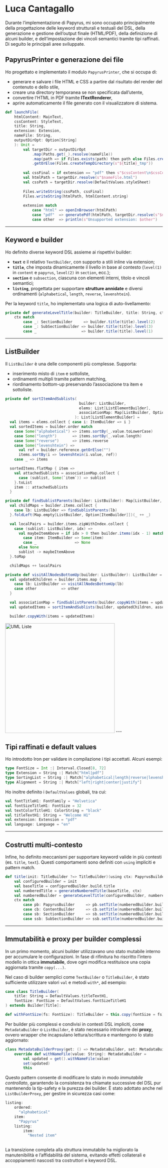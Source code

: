 # Luca Cantagallo

Durante l’implementazione di Papyrus, mi sono occupato principalmente della progettazione delle keyword strutturali e testuali del DSL, della generazione e gestione dell’output finale (HTML/PDF), della definizione di alcuni builder, e dell’impostazione dei vincoli semantici tramite tipi raffinati. Di seguito le principali aree sviluppate.

## PapyrusPrinter e generazione dei file

Ho progettato e implementato il modulo `PapyrusPrinter`, che si occupa di:

- generare e salvare i file HTML e CSS a partire dal risultato del render del contenuto e dello stile,
- creare una directory temporanea se non specificata dall’utente,
- convertire l’HTML in PDF tramite **ITextRenderer**,
- aprire automaticamente il file generato con il visualizzatore di sistema.

```scala
def launchFile(
    htmlContent: MainText,
    cssContent: StyleText,
    title: String,
    extension: Extension,
    nameFile: String,
    outputDirOpt: Option[String]
    ): Unit = 
        val targetDir = outputDirOpt
            .map(Paths.get(_).resolve(nameFile))
            .map(path => if Files.exists(path) then path else Files.createDirectories(path))
            .getOrElse(Files.createTempDirectory(s"${title}_tmp"))
        
        val cssFinal = if extension == "pdf" then s"$cssContent\n$cssContentPdf" else cssContent.string
        val htmlPath = targetDir.resolve(s"$nameFile.html")
        val cssPath = targetDir.resolve(DefaultValues.styleSheet)
        
        Files.writeString(cssPath, cssFinal)
        Files.writeString(htmlPath, htmlContent.string)
        
        extension match
            case "html" => openInBrowser(htmlPath)
            case "pdf"  => generatePdf(htmlPath, targetDir.resolve(s"$nameFile.pdf"))
            case other  => println(s"Unsupported extension: $other")

```

---

## Keyword e builder

Ho definito diverse keyword DSL assieme ai rispettivi builder:

- **`text`** e il relativo `TextBuilder`, con supporto a stili inline via extension;
- **`title`**, che imposta dinamicamente il livello in base al contesto (`level(1)` in `content` e `papyrus`, `level(2)` in `section`, ecc.);
- **`section`** e `subsection`, ciascuna con elementi interni, titolo e vincoli semantici;
- **`listing`**, progettata per supportare **strutture annidate** e diversi ordinamenti (`alphabetical`, `length`, `reverse`, `levenshtein`).

Per la keyword `title`, ho implementato una logica di auto-livellamento:

```scala
private def generateLevelTitle(builder: TitleBuilder, title: String, ctx: PapyrusBuilder | ContentBuilder | SectionBuilder | SubSectionBuilder): TitleBuilder =
    ctx match
        case _: SectionBuilder     => builder.title(title).level(2)
        case _: SubSectionBuilder => builder.title(title).level(3)
        case _                    => builder.title(title).level(1)
```

---

## ListBuilder

Il `ListBuilder` è una delle componenti più complesse. Supporta:

- inserimento misto di `item` e sottoliste,
- ordinamenti multipli tramite pattern matching,
- riordinamento bottom-up preservando l’associazione tra item e sottoliste.

```scala
private def sortItemAndSublists(
                                 builder: ListBuilder,
                                 elems: List[ListElementBuilder],
                                 associationMap: Map[ListBuilder, Option[ItemBuilder]]
                               ): List[ListElementBuilder] =
  val items = elems.collect { case i: ItemBuilder => i }
  val sortedItems = builder.order match
    case Some("alphabetical") => items.sortBy(_.value.toLowerCase)
    case Some("length")       => items.sortBy(_.value.length)
    case Some("reverse")      => items.reverse
    case Some("levenshtein") =>
      val ref = builder.reference.getOrElse("")
      items.sortBy(i => levenshtein(i.value, ref))
    case _ => items

  sortedItems.flatMap { item =>
    val attachedSublists = associationMap.collect {
      case (sublist, Some(`item`)) => sublist
    }.toList
    item :: attachedSublists
  }

private def findSublistParents(builder: ListBuilder): Map[ListBuilder, Option[ItemBuilder]] =
  val childMaps = builder.items.collect {
    case lb: ListBuilder => findSublistParents(lb)
  }.foldLeft(Map.empty[ListBuilder, Option[ItemBuilder]])(_ ++ _)

  val localPairs = builder.items.zipWithIndex.collect {
    case (sublist: ListBuilder, idx) =>
      val maybeItemAbove = if idx > 0 then builder.items(idx - 1) match
        case item: ItemBuilder => Some(item)
        case _                 => None
      else None
      sublist -> maybeItemAbove
  }.toMap

  childMaps ++ localPairs

private def visitAllNodesBottomUp(builder: ListBuilder): ListBuilder =
  val updatedChildren = builder.items.map {
    case lb: ListBuilder => visitAllNodesBottomUp(lb)
    case other           => other
  }

  val associationMap = findSublistParents(builder.copyWith(items = updatedChildren))
  val updatedItems = sortItemAndSublists(builder, updatedChildren, associationMap)

  builder.copyWith(items = updatedItems)


```
<img src="docs/diagram/ListPath.png" alt="UML Liste" width="350"/>
---

## Tipi raffinati e default values

Ho introdotto Iron per validare in compilazione i tipi accettati. Alcuni esempi:

```scala
type FontSize = Int :| Interval.Closed[8, 72]
type Extension = String :| Match["html|pdf"]
type SortingList = String :| Match["alphabetical|length|reverse|levenshtein"]
type Alignment = String :| Match["left|right|center|justify"]
```

Ho inoltre definito i `DefaultValues` globali, tra cui:

```scala
val fontTitleH1: FontFamily = "Helvetica"
val fontSizeTitleH1: FontSize = 32
val textColorTitleH1: ColorString = "black"
val titleTextH1: String = "Welcome H1"
val extension: Extension = "pdf"
val language: Language = "en"
```

---

## Costrutti multi-contesto

Infine, ho definito meccanismi per supportare keyword valide in più contesti (es. `title`, `text`). Questi comportamenti sono definiti con `using` impliciti e pattern match.

```scala
def title(init: TitleBuilder ?=> TitleBuilder)(using ctx: PapyrusBuilder | ContentBuilder | SectionBuilder | SubSectionBuilder): Unit =
    val configuredBuilder = init
    val baseTitle = configuredBuilder.build.title
    val numberedTitle = generateNumberedTitle(baseTitle, ctx)
    val numberedBuilder = generateLevelTitle(configuredBuilder, numberedTitle, ctx)
    ctx match
        case pb: PapyrusBuilder     => pb.setTitle(numberedBuilder.build)
        case cb: ContentBuilder     => cb.setTitle(numberedBuilder.build)
        case sb: SectionBuilder     => sb.setTitle(numberedBuilder.build)
        case ssb: SubSectionBuilder => ssb.setTitle(numberedBuilder.build)
```
---

## Immutabilità e proxy per builder complessi

In un primo momento, alcuni builder utilizzavano uno stato mutabile interno per accumulare le configurazioni. In fase di rifinitura ho riscritto l’intero modello in ottica **immutabile**, dove ogni modifica restituisce una copia aggiornata tramite `copy(...)`.

Nel caso di builder semplici come `TextBuilder` o `TitleBuilder`, è stato sufficiente utilizzare valori `val` e metodi `with*`, ad esempio:

```scala
case class TitleBuilder(
    title: String = DefaultValues.titleTextH1,
    fontSize: FontSize = DefaultValues.fontSizeTitleH1
) extends Builder[Title]:

def withFontSize(fs: FontSize): TitleBuilder = this.copy(fontSize = fs)
```

Per builder più complessi e condivisi in contesti DSL impliciti, come `MetadataBuilder` o `ListBuilder`, è stato necessario introdurre dei **proxy**, ovvero wrapper che incapsulano lettura/scrittura e mantengono lo stato aggiornato:

```scala
class MetadataBuilderProxy(get: () => MetadataBuilder, set: MetadataBuilder => Unit) extends MetadataBuilder:
    override def withNameFile(value: String): MetadataBuilder =
        val updated = get().withNameFile(value)
        set(updated)
        this
```

Questo pattern consente di modificare lo stato in modo *immutabile controllato*, garantendo la consistenza tra chiamate successive del DSL pur mantenendo la tip-safety e la purezza dei builder. È stato adottato anche nel `ListBuilderProxy`, per gestire in sicurezza casi come:

```scala
listing:
    ordered:
      "alphabetical"
    item: 
      "Papyrus"
    listing:
        item: 
          "Nested item"
        
```

La transizione completa alla struttura immutabile ha migliorato la manutenibilità e l’affidabilità del sistema, evitando effetti collaterali e accoppiamenti nascosti tra costruttori e keyword DSL.

